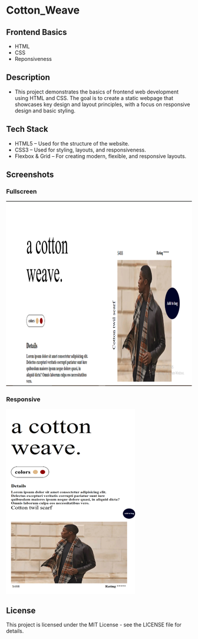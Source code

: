 # Cotton_Weave
## Frontend Basics
- HTML
- CSS
- Reponsiveness

## Description
- This project demonstrates the basics of frontend web development using HTML and CSS. The goal is to create a static webpage that showcases key design and layout principles, with a focus on responsive design and basic styling.

## Tech Stack
- HTML5 – Used for the structure of the website.
- CSS3 – Used for styling, layouts, and responsiveness.
- Flexbox & Grid – For creating modern, flexible, and responsive layouts.

## Screenshots
### Fullscreen
<img src="https://github.com/Deepakchamola/Cotton_Weave/blob/5b5fdd2843dee232c6b6e74e6524788dddc3b5a0/Cotton_Weave.png" width="850" height="500"/>

### Responsive
<img src="https://github.com/Deepakchamola/Cotton_Weave/blob/a64c1206ed534c876c1559bdbaad975b75cce83b/Cotton_Weave-2.png" width="350" height="500"/>

## License
This project is licensed under the MIT License - see the LICENSE file for details.

